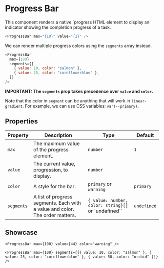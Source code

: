 <script lang="ts">
    import ProgressBar from "$lib/components/ProgressBar.svelte";
</script>

# Progress Bar

This component renders a native `progress HTML element to display an indicator showing the completion progress of a task.

```javascript
<ProgressBar max="{10}" value="{2}" />
```

We can render multiple progress colors using the `segments` array instead.

```javascript
<ProgressBar
  max={100}
  segments={[
    { value: 10, color: "salmon" },
    { value: 25, color: "cornflowerblue" },
  ]}
/>
```

**IMPORTANT: The `segments` prop takes precedence over `value` and `color`.**

Note that the color in `segment` can be anything that will work in `linear-gradient`. For example, we can use CSS variables: `var(--primary)`.

## Properties

| Property   | Description                                                                  | Type                                                | Default     |
| ---------- | ---------------------------------------------------------------------------- | --------------------------------------------------- | ----------- |
| `max`      | The maximum value of the progress element.                                   | `number`                                            | `1`         |
| `value`    | The current value, progression, to display.                                  | `number`                                            |             |
| `color`    | A style for the bar.                                                         | `primary` or `warning`                              | `primary`   |
| `segments` | A list of progress segments. Each with a value and color. The order matters. | `{ value: number, color: string}[]` or `undefined`` | `undefined` |

## Showcase

<div class="card-grid">
    <ProgressBar max={10} value={2} />

    <ProgressBar max={100} value={44} color="warning" />

    <ProgressBar max={100} segments={[{ value: 10, color: "salmon" }, { value: 25, color: "cornflowerblue" }, { value: 50, color: "orchid" }]} />

</div>
